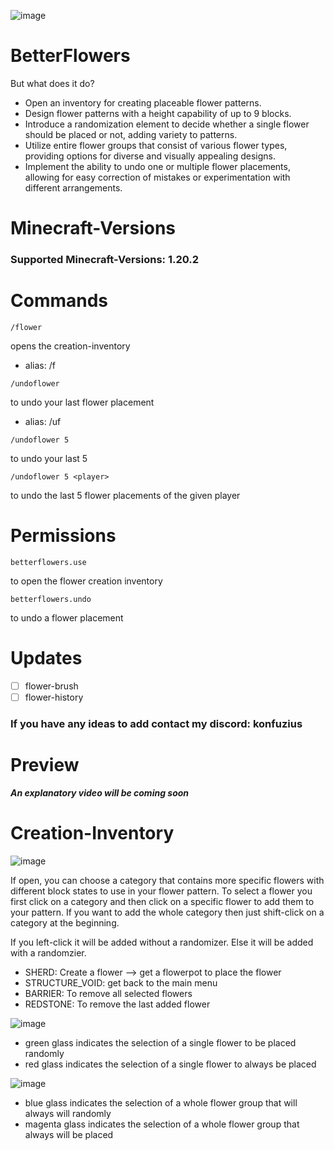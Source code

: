 ![image](https://github.com/raphael-goetz/betterflowers/assets/52959657/893f35be-8793-4a8a-bf0c-bbaacce80a62)

# BetterFlowers
But what does it do?

- Open an inventory for creating placeable flower patterns.
- Design flower patterns with a height capability of up to 9 blocks.
- Introduce a randomization element to decide whether a single flower should be placed or not, adding variety to patterns.
- Utilize entire flower groups that consist of various flower types, providing options for diverse and visually appealing designs.
- Implement the ability to undo one or multiple flower placements, allowing for easy correction of mistakes or experimentation with different arrangements.

# Minecraft-Versions

### Supported Minecraft-Versions: 1.20.2

# Commands
```
/flower
```
opens the creation-inventory
+ alias: /f
```
/undoflower
```
to undo your last flower placement
 - alias: /uf
```
/undoflower 5
```
to undo your last 5 
```
/undoflower 5 <player>
```
to undo the last 5 flower placements of the given player

# Permissions
```
betterflowers.use
```
to open the flower creation inventory

```
betterflowers.undo
```
to undo a flower placement

# Updates
- [ ] flower-brush 
- [ ] flower-history
### If you have any ideas to add contact my discord: konfuzius
# Preview

***An explanatory video will be coming soon***

# Creation-Inventory
![image](https://github.com/raphael-goetz/betterflowers/assets/52959657/d77f539a-c078-44f8-8353-5a924869374e)

If open, you can choose a category that contains more specific flowers with different block states to use in your flower pattern. To select a flower you first click on a category and then click on a specific flower to add them to your pattern. If you want to add the whole category then just shift-click on a category at the beginning.

If you left-click it will be added without a randomizer. Else it will be added with a randomzier.

 - SHERD: Create a flower --> get a flowerpot to place the flower
 - STRUCTURE_VOID: get back to the main menu
 - BARRIER: To remove all selected flowers
 - REDSTONE: To remove the last added flower

![image](https://github.com/raphael-goetz/betterflowers/assets/52959657/25dce0b8-8ec0-468d-8b64-0b7d2d986e1c)
 - green glass indicates the selection of a single flower to be placed randomly
 - red glass indicates the selection of a single flower to always be placed

![image](https://github.com/raphael-goetz/betterflowers/assets/52959657/9b8b5a56-b4e6-46e8-b88e-902e0dcea8c0)
 - blue glass indicates the selection of a whole flower group that will always will randomly
 - magenta glass indicates the selection of a whole flower group that always will be placed

